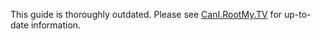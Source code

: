 This guide is thoroughly outdated. Please see
[CanI.RootMy.TV](https://cani.rootmy.tv/) for up-to-date information.
